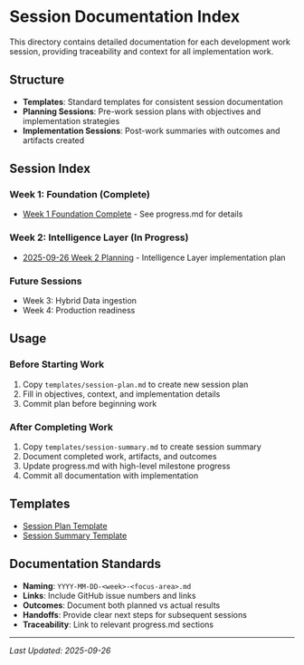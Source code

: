 # Session Documentation Index

This directory contains detailed documentation for each development work session, providing traceability and context for all implementation work.

## Structure

- **Templates**: Standard templates for consistent session documentation
- **Planning Sessions**: Pre-work session plans with objectives and implementation strategies
- **Implementation Sessions**: Post-work summaries with outcomes and artifacts created

## Session Index

### Week 1: Foundation (Complete)
- [Week 1 Foundation Complete](../progress.md#week-1-foundation-completed-2025-09-25) - See progress.md for details

### Week 2: Intelligence Layer (In Progress)
- [2025-09-26 Week 2 Planning](./2025-09-26-week2-planning.md) - Intelligence Layer implementation plan

### Future Sessions
- Week 3: Hybrid Data ingestion
- Week 4: Production readiness

## Usage

### Before Starting Work
1. Copy `templates/session-plan.md` to create new session plan
2. Fill in objectives, context, and implementation details
3. Commit plan before beginning work

### After Completing Work
1. Copy `templates/session-summary.md` to create session summary
2. Document completed work, artifacts, and outcomes
3. Update progress.md with high-level milestone progress
4. Commit all documentation with implementation

## Templates

- [Session Plan Template](./templates/session-plan.md)
- [Session Summary Template](./templates/session-summary.md)

## Documentation Standards

- **Naming**: `YYYY-MM-DD-<week>-<focus-area>.md`
- **Links**: Include GitHub issue numbers and links
- **Outcomes**: Document both planned vs actual results
- **Handoffs**: Provide clear next steps for subsequent sessions
- **Traceability**: Link to relevant progress.md sections

---

*Last Updated: 2025-09-26*